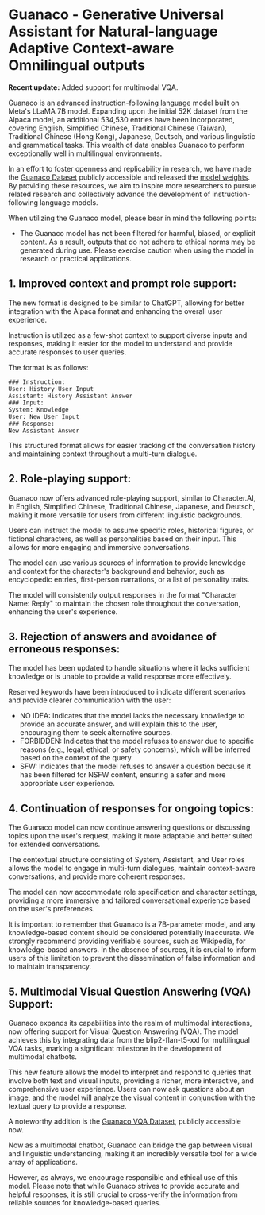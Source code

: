 # Guanaco - Generative Universal Assistant for Natural-language Adaptive Context-aware Omnilingual outputs

**Recent update:** Added support for multimodal VQA.

Guanaco is an advanced instruction-following language model built on Meta's LLaMA 7B model. Expanding upon the initial 52K dataset from the Alpaca model, an additional 534,530 entries have been incorporated, covering English, Simplified Chinese, Traditional Chinese (Taiwan), Traditional Chinese (Hong Kong), Japanese, Deutsch, and various linguistic and grammatical tasks. This wealth of data enables Guanaco to perform exceptionally well in multilingual environments.

In an effort to foster openness and replicability in research, we have made the [Guanaco Dataset](https://huggingface.co/datasets/JosephusCheung/GuanacoDataset) publicly accessible and released the [model weights](https://huggingface.co/JosephusCheung/Guanaco). By providing these resources, we aim to inspire more researchers to pursue related research and collectively advance the development of instruction-following language models.

When utilizing the Guanaco model, please bear in mind the following points:

- The Guanaco model has not been filtered for harmful, biased, or explicit content. As a result, outputs that do not adhere to ethical norms may be generated during use. Please exercise caution when using the model in research or practical applications.

## 1. Improved context and prompt role support:

The new format is designed to be similar to ChatGPT, allowing for better integration with the Alpaca format and enhancing the overall user experience.

Instruction is utilized as a few-shot context to support diverse inputs and responses, making it easier for the model to understand and provide accurate responses to user queries.

The format is as follows:

```
### Instruction:
User: History User Input
Assistant: History Assistant Answer
### Input:
System: Knowledge
User: New User Input
### Response:
New Assistant Answer
```

This structured format allows for easier tracking of the conversation history and maintaining context throughout a multi-turn dialogue.

## 2. Role-playing support:

Guanaco now offers advanced role-playing support, similar to Character.AI, in English, Simplified Chinese, Traditional Chinese, Japanese, and Deutsch, making it more versatile for users from different linguistic backgrounds.

Users can instruct the model to assume specific roles, historical figures, or fictional characters, as well as personalities based on their input. This allows for more engaging and immersive conversations.

The model can use various sources of information to provide knowledge and context for the character's background and behavior, such as encyclopedic entries, first-person narrations, or a list of personality traits.

The model will consistently output responses in the format "Character Name: Reply" to maintain the chosen role throughout the conversation, enhancing the user's experience.

## 3. Rejection of answers and avoidance of erroneous responses:

The model has been updated to handle situations where it lacks sufficient knowledge or is unable to provide a valid response more effectively.

Reserved keywords have been introduced to indicate different scenarios and provide clearer communication with the user:

- NO IDEA: Indicates that the model lacks the necessary knowledge to provide an accurate answer, and will explain this to the user, encouraging them to seek alternative sources.
- FORBIDDEN: Indicates that the model refuses to answer due to specific reasons (e.g., legal, ethical, or safety concerns), which will be inferred based on the context of the query.
- SFW: Indicates that the model refuses to answer a question because it has been filtered for NSFW content, ensuring a safer and more appropriate user experience.

## 4. Continuation of responses for ongoing topics:

The Guanaco model can now continue answering questions or discussing topics upon the user's request, making it more adaptable and better suited for extended conversations.

The contextual structure consisting of System, Assistant, and User roles allows the model to engage in multi-turn dialogues, maintain context-aware conversations, and provide more coherent responses.

The model can now accommodate role specification and character settings, providing a more immersive and tailored conversational experience based on the user's preferences.

It is important to remember that Guanaco is a 7B-parameter model, and any knowledge-based content should be considered potentially inaccurate. We strongly recommend providing verifiable sources, such as Wikipedia, for knowledge-based answers. In the absence of sources, it is crucial to inform users of this limitation to prevent the dissemination of false information and to maintain transparency.

## 5. Multimodal Visual Question Answering (VQA) Support:

Guanaco expands its capabilities into the realm of multimodal interactions, now offering support for Visual Question Answering (VQA). The model achieves this by integrating data from the blip2-flan-t5-xxl for multilingual VQA tasks, marking a significant milestone in the development of multimodal chatbots.

This new feature allows the model to interpret and respond to queries that involve both text and visual inputs, providing a richer, more interactive, and comprehensive user experience. Users can now ask questions about an image, and the model will analyze the visual content in conjunction with the textual query to provide a response.

A noteworthy addition is the [Guanaco VQA Dataset](https://huggingface.co/datasets/JosephusCheung/GuanacoVQADataset), publicly accessible now.

Now as a multimodal chatbot, Guanaco can bridge the gap between visual and linguistic understanding, making it an incredibly versatile tool for a wide array of applications.

However, as always, we encourage responsible and ethical use of this model. Please note that while Guanaco strives to provide accurate and helpful responses, it is still crucial to cross-verify the information from reliable sources for knowledge-based queries.
